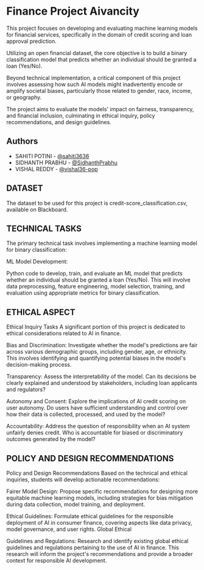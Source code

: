 
# Finance Project Aivancity

This project focuses on developing and evaluating machine learning models for financial services, specifically in the domain of credit scoring and loan approval prediction.
 
 Utilizing an open financial dataset, the core objective is to build a binary classification model that predicts whether an individual should be granted a loan (Yes/No). 
 
 Beyond technical implementation, a critical component of this project involves assessing how such AI models might inadvertently encode or amplify societal biases, particularly those related to gender, race, income, or geography.
 
The project aims to evaluate the models' impact on fairness, transparency, and financial inclusion, culminating in ethical inquiry, policy recommendations, and design guidelines.





## Authors

- SAHITI POTINI - [@sahiti3636](https://www.github.com/sahiti3636)
- SIDHANTH PRABHU - [@SidhanthPrabhu](https://www.github.com/SidhanthPrabhu)
- VISHAL REDDY - [@vishal36-pop](https://www.github.com/vishal36-pop)



## DATASET
The dataset to be used for this project is credit-score_classification.csv, available on Blackboard.
## TECHNICAL TASKS
The primary technical task involves implementing a machine learning model for binary classification:

ML Model Development:

Python code to develop, train, and evaluate an ML model that predicts whether an individual should be granted a loan (Yes/No). This will involve data preprocessing, feature engineering, model selection, training, and evaluation using appropriate metrics for binary classification.
## ETHICAL ASPECT

Ethical Inquiry Tasks A significant portion of this project is dedicated to ethical considerations related to AI in finance. 

Bias and Discrimination: Investigate whether the model's predictions are fair across various demographic groups, including gender, age, or ethnicity. This involves identifying and quantifying potential biases in the model's decision-making process. 

Transparency: Assess the interpretability of the model. Can its decisions be clearly explained and understood by stakeholders, including loan applicants and regulators? 

Autonomy and Consent: Explore the implications of AI credit scoring on user autonomy. Do users have sufficient understanding and control over how their data is collected, processed, and used by the model? 


Accountability: Address the question of responsibility when an AI system unfairly denies credit. Who is accountable for biased or discriminatory outcomes generated by the model?
## POLICY AND DESIGN RECOMMENDATIONS

Policy and Design Recommendations Based on the technical and ethical inquiries, students will develop actionable recommendations:

Fairer Model Design: Propose specific recommendations for designing more equitable machine learning models, including strategies for bias mitigation during data collection, model training, and deployment. 

Ethical Guidelines: Formulate ethical guidelines for the responsible deployment of AI in consumer finance, covering aspects like data privacy, model governance, and user rights. Global Ethical 


Guidelines and Regulations: Research and identify existing global ethical guidelines and regulations pertaining to the use of AI in finance. This research will inform the project's recommendations and provide a broader context for responsible AI development.
